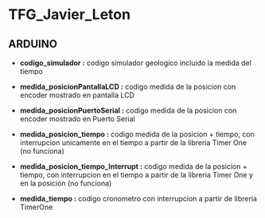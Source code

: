 # TFG_Javier_Leton

## ARDUINO

- **codigo_simulador :** codigo simulador geologico incluido la medida del tiempo

- **medida_posicionPantallaLCD :** codigo medida de la posicion con encoder mostrado en pantalla LCD

- **medida_posicionPuertoSerial :** codigo medida de la posicion con encoder mostrado en Puerto Serial

- **medida_posicion_tiempo :** codigo medida de la posicion + tiempo, con interrupcion unicamente en el tiempo a partir de la libreria Timer One (no funciona)

- **medida_posicion_tiempo_Interrupt :** codigo medida de la posicion + tiempo, con interrupcion en el tiempo a partir de la libreria Timer One y en la posición (no funciona)

- **medida_tiempo :** codigo cronometro con interrupcion a partir de libreria TimerOne
